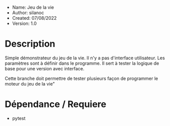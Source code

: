 - Name:        Jeu de la vie
- Author:      silanoc
- Created:     07/08/2022
- Version:     1.0

# Description 
Simple démonstrateur du jeu de la vie. 
Il n'y a pas d'interface utilisateur.
Les paramètres sont à définir dans le programme.
Il sert à tester la logique de base pour une version avec interface.

Cette branche doit permettre de tester plusieurs façon de programmer le moteur du jeu de la vie"

# Dépendance / Requiere
- pytest